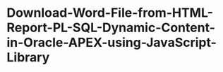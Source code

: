 # Download-Word-File-from-HTML-Report-PL-SQL-Dynamic-Content-in-Oracle-APEX-using-JavaScript-Library